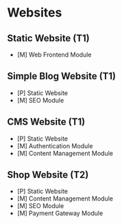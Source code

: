 # Websites

## Static Website (T1)

 * [M] Web Frontend Module

 
## Simple Blog Website (T1)

* [P] Static Website
* [M] SEO Module

## CMS Website (T1)

* [P] Static Website
* [M] Authentication Module
* [M] Content Management Module

## Shop Website (T2)
* [P] Static Website
* [M] Content Management Module
* [M] SEO Module
* [M] Payment Gateway Module
